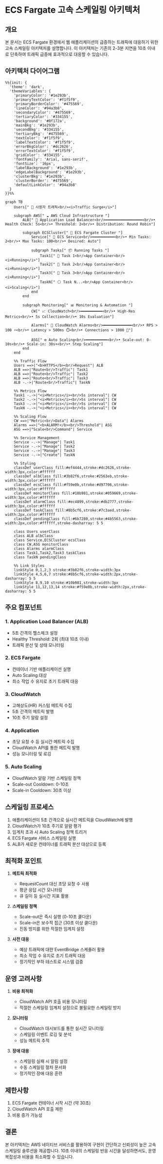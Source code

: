 # ECS Fargate 고속 스케일링 아키텍처

## 개요

본 문서는 ECS Fargate 환경에서 웹 애플리케이션의 급증하는 트래픽에 대응하기 위한 고속 스케일링 아키텍처를 설명합니다. 이 아키텍처는 기존의 2-3분 지연을 10초 이내로 단축하여 트래픽 급증에 효과적으로 대응할 수 있습니다.

## 아키텍처 다이어그램

```mermaid
%%{init: {
  'theme': 'dark',
  'themeVariables': {
    'primaryColor': '#1e293b',
    'primaryTextColor': '#f1f5f9',
    'primaryBorderColor': '#475569',
    'lineColor': '#94a3b8',
    'secondaryColor': '#475569',
    'tertiaryColor': '#334155',
    'background': '#0f172a',
    'mainBkg': '#1e293b',
    'secondBkg': '#334155',
    'tertiaryBkg': '#475569',
    'textColor': '#f1f5f9',
    'labelTextColor': '#f1f5f9',
    'errorBkgColor': '#dc2626',
    'errorTextColor': '#f1f5f9',
    'gridColor': '#334155',
    'fontFamily': 'Arial, sans-serif',
    'fontSize': '16px',
    'labelBackground': '#1e293b',
    'edgeLabelBackground': '#1e293b',
    'clusterBkg': '#1e293b',
    'clusterBorder': '#475569',
    'defaultLinkColor': '#94a3b8'
  }
}}%%

graph TB
    Users[" 👥 사용자 트래픽<br/><i>Traffic Surge</i>"]
    
    subgraph AWS[" ☁️ AWS Cloud Infrastructure "]
        ALB[" 🔄 Application Load Balancer<br/>━━━━━━━━━━━━━━━━━<br/>• Health Check: 5s<br/>• Threshold: 2<br/>• Distribution: Round Robin"]
        
        subgraph ECSCluster[" 🐳 ECS Fargate Cluster "]
            Service[" 🎯 ECS Service<br/>━━━━━━━━━━<br/>• Min Tasks: 2<br/>• Max Tasks: 100<br/>• Desired: Auto"]
            
            subgraph Tasks[" 📦 Running Tasks "]
                Task1[" 🔵 Task 1<br/>App Container<br/><i>Running</i>"]
                Task2[" 🔵 Task 2<br/>App Container<br/><i>Running</i>"]
                Task3[" 🔵 Task 3<br/>App Container<br/><i>Running</i>"]
                TaskN[" ⚪ Task N...<br/>App Container<br/><i>Scaling</i>"]
            end
        end
        
        subgraph Monitoring[" 📊 Monitoring & Automation "]
            CW[" 📈 CloudWatch<br/>━━━━━━━━━━<br/>• High-Res Metrics<br/>• 5s Collection<br/>• 10s Evaluation"]
            
            Alarms[" 🚨 CloudWatch Alarms<br/>━━━━━━━━━━━━━<br/>• RPS > 100 ⚡<br/>• Latency > 500ms ⏱️<br/>• Connections > 1000 🔌"]
            
            ASG[" ⚙️ Auto Scaling<br/>━━━━━━━━━━<br/>• Scale-out: 0-10s<br/>• Scale-in: 30s+<br/>• Step Scaling"]
        end
    end
    
    %% Traffic Flow
    Users ==>|"<b>HTTPS</b><br/>Request"| ALB
    ALB ==>|"Route<br/>Traffic"| Task1
    ALB ==>|"Route<br/>Traffic"| Task2
    ALB ==>|"Route<br/>Traffic"| Task3
    ALB -.->|"Route<br/>Traffic"| TaskN
    
    %% Metrics Flow
    Task1 -.->|"<i>Metrics</i><br/>5s interval"| CW
    Task2 -.->|"<i>Metrics</i><br/>5s interval"| CW
    Task3 -.->|"<i>Metrics</i><br/>5s interval"| CW
    TaskN -.->|"<i>Metrics</i><br/>5s interval"| CW
    
    %% Scaling Flow
    CW ==>|"Metric<br/>Data"| Alarms
    Alarms ==>|"<b>ALARM!</b><br/>Threshold"| ASG
    ASG ==>|"Scale<br/>Command"| Service
    
    %% Service Management
    Service -.->|"Manage"| Task1
    Service -.->|"Manage"| Task2
    Service -.->|"Manage"| Task3
    Service -.->|"Create"| TaskN
    
    %% Styling
    classDef userClass fill:#ef4444,stroke:#dc2626,stroke-width:3px,color:#ffffff
    classDef albClass fill:#3b82f6,stroke:#2563eb,stroke-width:3px,color:#ffffff
    classDef ecsClass fill:#f59e0b,stroke:#d97706,stroke-width:3px,color:#ffffff
    classDef monitorClass fill:#10b981,stroke:#059669,stroke-width:3px,color:#ffffff
    classDef alarmClass fill:#ec4899,stroke:#db2777,stroke-width:3px,color:#ffffff
    classDef taskClass fill:#8b5cf6,stroke:#7c3aed,stroke-width:2px,color:#ffffff
    classDef pendingClass fill:#6b7280,stroke:#4b5563,stroke-width:2px,color:#ffffff,stroke-dasharray: 5 5
    
    class Users userClass
    class ALB albClass
    class Service,ECSCluster ecsClass
    class CW,ASG monitorClass
    class Alarms alarmClass
    class Task1,Task2,Task3 taskClass
    class TaskN pendingClass
    
    %% Link Styles
    linkStyle 0,1,2,3 stroke:#3b82f6,stroke-width:3px
    linkStyle 4,5,6,7 stroke:#8b5cf6,stroke-width:2px,stroke-dasharray: 5 5
    linkStyle 8,9,10 stroke:#10b981,stroke-width:3px
    linkStyle 11,12,13,14 stroke:#f59e0b,stroke-width:2px,stroke-dasharray: 5 5
```

## 주요 컴포넌트

### 1. Application Load Balancer (ALB)
- 5초 간격의 헬스체크 설정
- Healthy Threshold: 2회 (최대 10초 이내)
- 트래픽 분산 및 상태 모니터링

### 2. ECS Fargate
- 컨테이너 기반 애플리케이션 실행
- Auto Scaling 대상
- 최소 작업 수 유지로 초기 트래픽 대응

### 3. CloudWatch
- 고해상도(HR) 커스텀 메트릭 수집
- 5초 간격의 메트릭 발행
- 10초 주기 알람 설정

### 4. Application
- 초당 요청 수 등 실시간 메트릭 수집
- CloudWatch API를 통한 메트릭 발행
- 성능 모니터링 및 로깅

### 5. Auto Scaling
- CloudWatch 알람 기반 스케일링 정책
- Scale-out Cooldown: 0-10초
- Scale-in Cooldown: 30초 이상

## 스케일링 프로세스

1. 애플리케이션이 5초 간격으로 실시간 메트릭을 CloudWatch에 발행
2. CloudWatch가 10초 주기로 알람 평가
3. 임계치 초과 시 Auto Scaling 정책 트리거
4. ECS Fargate 서비스 스케일링 실행
5. ALB가 새로운 컨테이너를 트래픽 분산 대상으로 등록

## 최적화 포인트

1. **메트릭 최적화**
   - RequestCount 대신 초당 요청 수 사용
   - 평균 응답 시간 모니터링
   - 큐 길이 등 실시간 지표 활용

2. **스케일링 정책**
   - Scale-out은 즉시 실행 (0-10초 쿨다운)
   - Scale-in은 보수적 접근 (30초 이상 쿨다운)
   - 진동 방지를 위한 적절한 임계치 설정

3. **사전 대응**
   - 예상 트래픽에 대한 EventBridge 스케줄러 활용
   - 최소 작업 수 유지로 초기 트래픽 대응
   - 정기적인 부하 테스트로 시스템 검증

## 운영 고려사항

1. **비용 최적화**
   - CloudWatch API 호출 비용 모니터링
   - 적절한 스케일링 임계치 설정으로 불필요한 스케일링 방지

2. **모니터링**
   - CloudWatch 대시보드를 통한 실시간 모니터링
   - 스케일링 이벤트 로깅 및 분석
   - 성능 메트릭 추적

3. **장애 대응**
   - 스케일링 실패 시 알림 설정
   - 수동 스케일링 절차 문서화
   - 정기적인 장애 대응 훈련

## 제한사항

1. ECS Fargate 컨테이너 시작 시간 (약 30초)
2. CloudWatch API 호출 제한
3. 비용 증가 가능성

## 결론

본 아키텍처는 AWS 네이티브 서비스를 활용하여 구현이 간단하고 신뢰성이 높은 고속 스케일링 솔루션을 제공합니다. 10초 이내의 스케일링 반응 시간을 달성하면서도, 운영 복잡성과 비용을 최소화할 수 있습니다. 